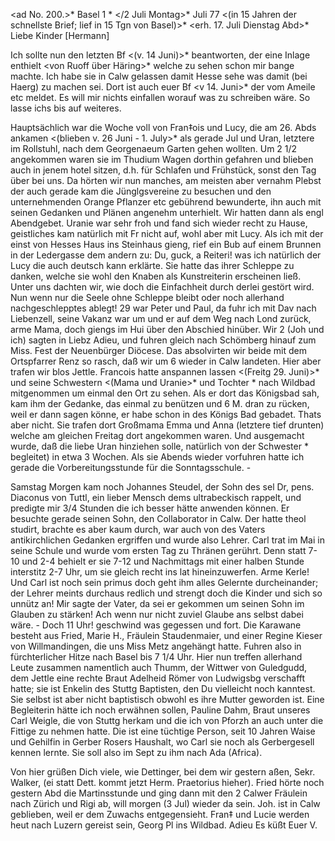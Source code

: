 <ad No. 200.>* Basel 1 <Sonntag>* </2 Juli Montag>* Juli 77
 <(in 15 Jahren der schnellste Brief; lief in 15 Tgn von Basel)>*  <erh. 17. Juli Dienstag Abd>*
Liebe Kinder [Hermann]

Ich sollte nun den letzten Bf <(v. 14 Juni)>* beantworten, der eine Inlage enthielt <von Ruoff über Häring>* welche zu sehen schon mir bange machte. Ich habe sie in Calw gelassen damit Hesse sehe was damit (bei Haerg) zu machen sei. Dort ist auch euer Bf <v 14. Juni>* der vom Ameile etc meldet. Es will mir nichts einfallen worauf was zu schreiben wäre. So lasse ichs bis auf weiteres.

Hauptsächlich war die Woche voll von Fran‡ois und Lucy, die am 26. Abds ankamen <(blieben v. 26 Juni - 1. July>* als gerade Jul und Uran, letztere im Rollstuhl, nach dem Georgenaeum Garten gehen wollten. Um 2 1/2 angekommen waren sie im Thudium Wagen dorthin gefahren und blieben auch in jenem hotel sitzen, d.h. für Schlafen und Frühstück, sonst den Tag über bei uns. Da hörten wir nun manches, am meisten aber vernahm Plebst der auch gerade kam die Jünglgsvereine zu besuchen und den unternehmenden Orange Pflanzer etc gebührend bewunderte, ihn auch mit seinen Gedanken und Plänen angenehm unterhielt. Wir hatten dann als engl Abendgebet. Uranie war sehr froh und fand sich wieder recht zu Hause, geistliches kam natürlich mit Fr nicht auf, wohl aber mit Lucy. Als ich mit der einst von Hesses Haus ins Steinhaus gieng, rief ein Bub auf einem Brunnen in der Ledergasse dem andern zu: Du, guck, a Reiteri! was ich natürlich der Lucy die auch deutsch kann erklärte. Sie hatte das ihrer Schleppe zu danken, welche sie wohl den Knaben als Kunstreiterin erscheinen ließ. Unter uns dachten wir, wie doch die Einfachheit durch derlei gestört wird. Nun wenn nur die Seele ohne Schleppe bleibt oder noch allerhand nachgeschlepptes ablegt! 29 war Peter und Paul, da fuhr ich mit Dav nach Liebenzell, seine Vakanz war um und er auf dem Weg nach Lond zurück, arme Mama, doch giengs im Hui über den Abschied hinüber. Wir 2 (Joh und ich) sagten in Liebz Adieu, und fuhren gleich nach Schömberg hinauf zum Miss. Fest der Neuenbürger Diöcese. Das absolvirten wir beide mit dem Ortspfarrer Renz so rasch, daß wir um 6 wieder in Calw landeten. 
Hier aber trafen wir blos Jettle. Francois hatte anspannen lassen <(Freitg 29. Juni)>* und seine Schwestern <(Mama und Uranie>* und Tochter <Lucy>* nach Wildbad mitgenommen um einmal den Ort zu sehen. Als er dort das Königsbad sah, kam ihm der Gedanke, das einmal zu benützen und 6 M. dran zu rücken, weil er dann sagen könne, er habe schon in des Königs Bad gebadet. Thats aber nicht. Sie trafen dort Großmama Emma und Anna (letztere tief drunten) welche am gleichen Freitag dort angekommen waren. Und ausgemacht wurde, daß die liebe Uran hinziehen solle, natürlich von der Schwester <Mama>* begleitet) in etwa 3 Wochen. Als sie Abends wieder vorfuhren hatte ich gerade die Vorbereitungsstunde für die Sonntagsschule. -

Samstag Morgen kam noch Johannes Steudel, der Sohn des sel Dr, pens. Diaconus von Tuttl, ein lieber Mensch dems ultrabeckisch rappelt, und predigte mir 3/4 Stunden die ich besser hätte anwenden können. Er besuchte gerade seinen Sohn, den Collaborator in Calw. Der hatte theol studirt, brachte es aber kaum durch, war auch von des Vaters antikirchlichen Gedanken ergriffen und wurde also Lehrer. Carl trat im Mai in seine Schule und wurde vom ersten Tag zu Thränen gerührt. Denn statt 7-10 und 2-4 behielt er sie 7-12 und Nachmittags mit einer halben Stunde interstitz 2-7 Uhr, um sie gleich recht ins lat hineinzuwerfen. Arme Kerle! Und Carl ist noch sein primus doch geht ihm alles Gelernte durcheinander; der Lehrer meints durchaus redlich und strengt doch die Kinder und sich so unnütz an! Mir sagte der Vater, da sei er gekommen um seinen Sohn im Glauben zu stärken! Ach wenn nur nicht zuviel Glaube ans selbst dabei wäre. - Doch 11 Uhr! geschwind was gegessen und fort. Die Karawane besteht aus Fried, Marie H., Fräulein Staudenmaier, und einer Regine Kieser von Willmandingen, die uns Miss Metz angehängt hatte. Fuhren also in fürchterlicher Hitze nach Basel bis 7 1/4 Uhr. Hier nun treffen allerhand Leute zusammen namentlich auch Thumm, der Wittwer von Guledgudd, dem Jettle eine rechte Braut Adelheid Römer von Ludwigsbg verschafft hatte; sie ist Enkelin des Stuttg Baptisten, den Du vielleicht noch kanntest. Sie selbst ist aber nicht baptistisch obwohl es ihre Mutter geworden ist. Eine Begleiterin hätte ich noch erwähnen sollen, Pauline Dahm, Braut unseres Carl Weigle, die von Stuttg herkam und die ich von Pforzh an auch unter die Fittige zu nehmen hatte. Die ist eine tüchtige Person, seit 10 Jahren Waise und Gehilfin in Gerber Rosers Haushalt, wo Carl sie noch als Gerbergesell kennen lernte. Sie soll also im Sept zu ihm nach Ada (Africa).

Von hier grüßen Dich viele, wie Dettinger, bei dem wir gestern aßen, Sekr. Walker, (ei statt Dett. kommt jetzt Herm. Praetorius hieher). Fried hörte noch gestern Abd die Martinsstunde und ging dann mit den 2 Calwer Fräulein nach Zürich und Rigi ab, will morgen (3 Jul) wieder da sein. Joh. ist in Calw geblieben, weil er dem Zuwachs entgegensieht. Fran‡ und Lucie werden heut nach Luzern gereist sein, Georg Pl ins Wildbad.
 Adieu Es küßt Euer V.
